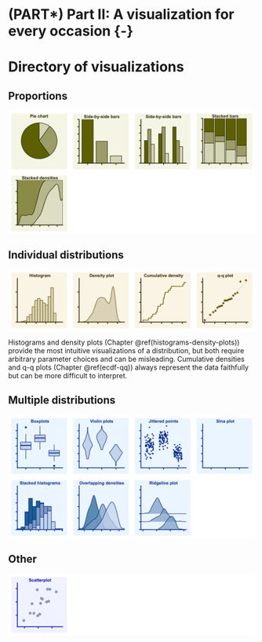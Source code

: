 

# (PART\*) Part II: A visualization for every occasion {-}

# Directory of visualizations



## Proportions

<img src="directory_of_visualizations_files/figure-html/proportions-1.png" width="768" style="display: block; margin: auto;" />



## Individual distributions

<img src="directory_of_visualizations_files/figure-html/single-distributions-1.png" width="768" style="display: block; margin: auto;" />

Histograms and density plots (Chapter \@ref(histograms-density-plots)) provide the most intuitive visualizations of a distribution, but both require arbitrary parameter choices and can be misleading. Cumulative densities and q-q plots (Chapter \@ref(ecdf-qq)) always represent the data faithfully but can be more difficult to interpret.

## Multiple distributions

<img src="directory_of_visualizations_files/figure-html/multiple-distributions-1.png" width="768" style="display: block; margin: auto;" />


## Other

<img src="directory_of_visualizations_files/figure-html/unnamed-chunk-3-1.png" width="768" style="display: block; margin: auto;" />

